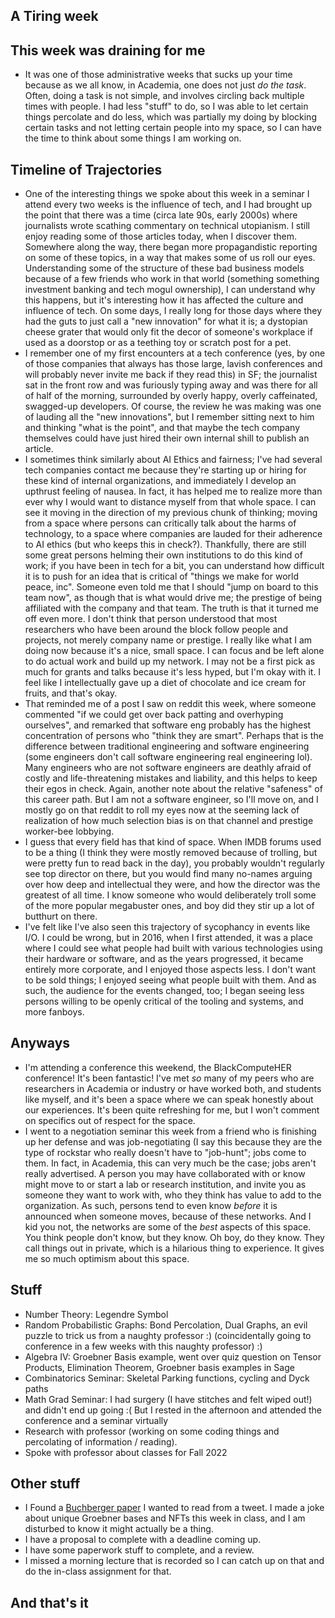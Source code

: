 ## A Tiring week

## This week was draining for me
- It was one of those administrative weeks that sucks up your time because as we all know, in Academia, one does not just *do the task*. Often,
doing a task is not simple, and involves circling back multiple times with people. I had less "stuff" to do, so I was able to let certain things
percolate and do less, which was partially my doing by blocking certain tasks and not letting certain people into my space, so I can have the time
to think about some things I am working on.

## Timeline of Trajectories
- One of the interesting things we spoke about this week in a seminar I attend every two weeks is the influence of tech, and I had brought up the
point that there was a time (circa late 90s, early 2000s) where journalists wrote scathing commentary on technical utopianism. I still enjoy reading
some of those articles today, when I discover them. Somewhere along the way, there began more propagandistic reporting on some of these topics, in
a way that makes some of us roll our eyes. Understanding some of the structure of these bad business models because of a few friends who work in that world
(something something investment banking and tech mogul ownership), I can understand why this happens,
but it's interesting how it has affected the culture and influence of tech. On some days, I really long for those days where they had the guts
to just call a "new innovation" for what it is; a dystopian cheese grater that would only fit the decor of someone's workplace if used as a doorstop
or as a teething toy or scratch post for a pet.
- I remember one of my first encounters at a tech conference (yes, by one of those companies that always has those large, lavish conferences and will probably
never invite me back if they read this) in SF; the journalist sat in the front row and was furiously typing away
and was there for all of half of the morning, surrounded by overly happy, overly caffeinated, swagged-up developers. Of course, the review he was making
was one of lauding all the "new innovations", but I remember sitting next to him and thinking "what is the point", and that maybe the tech company
themselves could have just hired their own internal shill to publish an article.
- I sometimes think similarly about AI Ethics and fairness; I've had several tech companies contact me because they're starting up or hiring for these
kind of internal organizations, and immediately I develop an upthrust feeling of nausea. In fact, it has helped me to realize more than ever why I would
want to distance myself from that whole space. I can see it moving in the direction of my previous chunk of thinking; moving from a space where persons
can critically talk about the harms of technology, to a space where companies are lauded for their adherence to AI ethics (but who keeps this in check?).
Thankfully, there are still some great persons helming their own institutions to do this kind of work; if you have been in tech for a bit, you can 
understand how difficult it is to push for an idea that is critical of "things we make for world peace, inc". Someone even told me that I should
"jump on board to this team now", as though that is what would drive me; the prestige of being affiliated with the company and that team. The truth
is that it turned me off even more. I don't think that person understood that most researchers who have been around the block follow people and projects, 
not merely company name or prestige. I really like what I am doing now because it's a nice, small space. I can focus and be left alone to do
actual work and build up my network. I may not be a first pick as much for grants and talks because it's less hyped, but I'm okay with it.
I feel like I intellectually gave up a diet of chocolate and ice cream for fruits, and that's okay.
- That reminded me of a post I saw on reddit this week, where someone commented "if we could get over back patting and overhyping ourselves", and 
remarked that software eng probably has the highest concentration of persons who "think they are smart". Perhaps that is the difference between
traditional engineering and software engineering (some engineers don't call software engineering real engineering lol). Many engineers who are not
software engineers are deathly afraid of costly and life-threatening mistakes and liability, and this helps to keep their egos in check. Again,
another note about the relative "safeness" of this career path. But I am not a software engineer, so I'll move on, and I mostly go on that reddit
to roll my eyes now at the seeming lack of realization of how much selection bias is on that channel and prestige worker-bee lobbying.
- I guess that every field has that kind of space. When IMDB forums used to be a thing (I think they were mostly removed because of trolling, but
were pretty fun to read back in the day), you probably wouldn't regularly see top director on there, but you would find many no-names arguing over
how deep and intellectual they were, and how the director was the greatest of all time. I know someone who would deliberately troll some of the more
popular megabuster ones, and boy did they stir up a lot of butthurt on there. 
- I've felt like I've also seen this trajectory of sycophancy in events like I/O. I could be wrong, but in 2016, when I first attended, it was a place where I could
see what people had built with various technologies using their hardware or software, and as the years progressed, it became entirely more corporate,
and I enjoyed those aspects less. I don't want to be sold things; I enjoyed seeing what people built with them. And as such, the audience for the events
changed, too; I began seeing less persons willing to be openly critical of the tooling and systems, and more fanboys.

## Anyways
- I'm attending a conference this weekend, the BlackComputeHER conference! It's been fantastic! I've met *so* many of my peers who are researchers in
Academia or industry or have worked both, and students like myself, and it's been a space where we can speak honestly about our experiences. It's been
quite refreshing for me, but I won't comment on specifics out of respect for the space.
- I went to a negotiation seminar this week from a friend who is finishing up her defense and was job-negotiating (I say this because they are the type
of rockstar who really doesn't have to "job-hunt"; jobs come to them. In fact, in Academia, this can very much be the case; jobs aren't really advertised.
A person you may have collaborated with or know might move to or start a lab or research institution, and invite you as someone they want to work with,
who they think has value to add to the organization. As such, persons tend to even know *before* it is announced when someone moves, because of these
networks. And I kid you not, the networks are some of the *best* aspects of this space. You think people don't know, but they know. Oh boy, do they know.
They call things out in private, which is a hilarious thing to experience. It gives me so much optimism about this space.

## Stuff
- Number Theory: Legendre Symbol
- Random Probabilistic Graphs: Bond Percolation, Dual Graphs, an evil puzzle to trick us from a naughty professor :) (coincidentally going to conference
in a few weeks with this naughty professor) :)
- Algebra IV: Groebner Basis example, went over quiz question on Tensor Products, Elimination Theorem, Groebner basis examples in Sage
- Combinatorics Seminar: Skeletal Parking functions, cycling and Dyck paths
- Math Grad Seminar: I had surgery (I have stitches and felt wiped out!) and didn't end up going :( But I rested in the afternoon and attended the conference and a seminar virtually
- Research with professor (working on some coding things and percolating of information / reading).
- Spoke with professor about classes for Fall 2022

## Other stuff
- I Found a [Buchberger paper](https://arxiv.org/pdf/2109.02806.pdf) I wanted to read from a tweet. I made a joke about unique Groebner bases and NFTs
this week in class, and I am disturbed to know it might actually be a thing.
- I have a proposal to complete with a deadline coming up.
- I have some paperwork stuff to complete, and a review.
- I missed a morning lecture that is recorded so I can catch up on that and do the in-class assignment for that.

## And that's it
